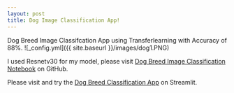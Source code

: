 ```yaml
---
layout: post
title: Dog Image Classification App!
---
```

Dog Breed Image Classifcation App using Transferlearning with Accuracy of 88%.
![_config.yml]({{ site.baseurl }}/images/dog1.PNG)

I used Resnetv30 for my model, please visit [Dog Breed Image Classification Notebook](https://github.com/barryclark/jekyll-now) on GitHub.

Please visit and try the [Dog Breed Classification App](https://carlos-lesser-dog-app-dog-app-38wto4.streamlitapp.com/) on Streamlit.

